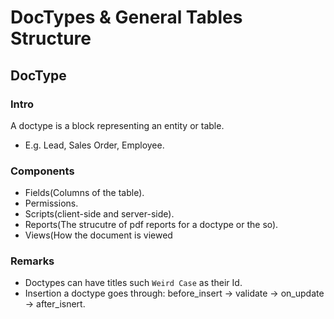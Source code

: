 # DocTypes & General Tables Structure

## DocType
### Intro
A doctype is a block representing an entity or table.
* E.g. Lead, Sales Order, Employee.

### Components
* Fields(Columns of the table).
* Permissions.
* Scripts(client-side and server-side).
* Reports(The strucutre of pdf reports for a doctype or the so).
* Views(How the document is viewed 

### Remarks
* Doctypes can have titles such `Weird Case` as their Id.
* Insertion a doctype goes through: before_insert -> validate -> on_update -> after_isnert.
